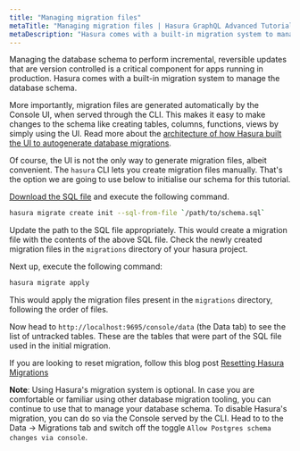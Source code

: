 ```yaml
---
title: "Managing migration files"
metaTitle: "Managing migration files | Hasura GraphQL Advanced Tutorial"
metaDescription: "Hasura comes with a built-in migration system to manage the database schema. Managing the database schema to perform incremental, reversible updates that are version controlled is a critical component for apps running in production."
---
```


Managing the database schema to perform incremental, reversible updates that are version controlled is a critical component for apps running in production. Hasura comes with a built-in migration system to manage the database schema.

More importantly, migration files are generated automatically by the Console UI, when served through the CLI. This makes it easy to make changes to the schema like creating tables, columns, functions, views by simply using the UI. Read more about the [architecture of how Hasura built the UI to autogenerate database migrations](https://hasura.io/blog/building-a-ui-for-postgresql-database-migrations/).

Of course, the UI is not the only way to generate migration files, albeit convenient. The `hasura` CLI lets you create migration files manually. That's the option we are going to use below to initialise our schema for this tutorial.

[Download the SQL file](https://raw.githubusercontent.com/hasura/learn-graphql/master/tutorials/backend/hasura-advanced/sql/slack-schema.sql) and execute the following command.

```bash
hasura migrate create init --sql-from-file `/path/to/schema.sql`
```

Update the path to the SQL file appropriately. This would create a migration file with the contents of the above SQL file. Check the newly created migration files in the `migrations` directory of your hasura project.

Next up, execute the following command:

```bash
hasura migrate apply
```

This would apply the migration files present in the `migrations` directory, following the order of files.

Now head to `http://localhost:9695/console/data` (the Data tab) to see the list of untracked tables. These are the tables that were part of the SQL file used in the initial migration.

If you are looking to reset migration, follow this blog post [Resetting Hasura Migrations](https://hasura.io/blog/resetting-hasura-migrations/)

**Note**: Using Hasura's migration system is optional. In case you are comfortable or familiar using other database migration tooling, you can continue to use that to manage your database schema. To disable Hasura's migration, you can do so via the Console served by the CLI. Head to to the Data -> Migrations tab and switch off the toggle `Allow Postgres schema changes via console`.

